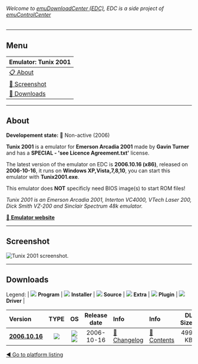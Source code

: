 ###### Welcome to [emuDownloadCenter (EDC)](https://github.com/PhoenixInteractiveNL/emuDownloadCenter/wiki/), EDC is a side project of [emuControlCenter](https://github.com/PhoenixInteractiveNL/emuControlCenter/wiki/)
***
## Menu
| **Emulator: Tunix 2001** |
|:---------|
| [:clipboard: About](#about) |
| [:sunrise: Screenshot](#screen) |
| [:floppy_disk: Downloads](#downloads) |
***
## About
**Developement state:** :red_circle: Non-active (2006)

**Tunix 2001** is a emulator for **Emerson Arcadia 2001** made by **Gavin Turner** and has a **SPECIAL - 'see Licence Agreement.txt'** license.

The latest version of the emulator on EDC is **2006.10.16 (x86)**, released on **2006-10-16**, it runs on **Windows XP,Vista,7,8,10**, you can start this emulator with **Tunix2001.exe**.

This emulator does **NOT** specificly need BIOS image(s) to start ROM files!

_Tunix 2001 is an Emerson Arcadia 2001, Interton VC4000, VTech Laser 200, Dick Smith VZ-200 and Sinclair Spectrum 48k emulator._

[:link: **Emulator website**](http://www.gstsoftware.co.nz/)
***
## Screenshot
![](https://raw.githubusercontent.com/PhoenixInteractiveNL/emuDownloadCenter/master/hooks/tunix2001/emulator_screen_01.jpg "Tunix 2001 screenshot.")
***
## Downloads
Legend:
| ![](https://raw.githubusercontent.com/wiki/PhoenixInteractiveNL/emuDownloadCenter/images_misc/icon_program_24.png) **Program** | 
![](https://raw.githubusercontent.com/wiki/PhoenixInteractiveNL/emuDownloadCenter/images_misc/icon_installer_24.png) **Installer** | 
![](https://raw.githubusercontent.com/wiki/PhoenixInteractiveNL/emuDownloadCenter/images_misc/icon_source_code_24.png) **Source** | 
![](https://raw.githubusercontent.com/wiki/PhoenixInteractiveNL/emuDownloadCenter/images_misc/icon_extra_24.png) **Extra** | 
![](https://raw.githubusercontent.com/wiki/PhoenixInteractiveNL/emuDownloadCenter/images_misc/icon_plugin_24.png) **Plugin** | 
![](https://raw.githubusercontent.com/wiki/PhoenixInteractiveNL/emuDownloadCenter/images_misc/icon_driver_24.png) **Driver** | 


| Version  | TYPE | OS | Release date  | Info       | Info       | DL Size    |
|:---------|:----:|:--:|:-------------:|:-----------|:-----------|-----------:|
| [**2006.10.16**](https://github.com/PhoenixInteractiveNL/edc-repo0006/raw/master/tunix2001/2006.10.16.7z) | ![](https://raw.githubusercontent.com/wiki/PhoenixInteractiveNL/emuDownloadCenter/images_misc/icon_program_24.png) | ![](https://raw.githubusercontent.com/wiki/PhoenixInteractiveNL/emuDownloadCenter/images_misc/logo_windows_24.png)![](https://raw.githubusercontent.com/wiki/PhoenixInteractiveNL/emuDownloadCenter/images_misc/icon_32-bit_24.png) | 2006-10-16 | [:page_facing_up: Changelog](https://github.com/PhoenixInteractiveNL/edc-repo0006/blob/master/tunix2001/2006.10.16_changelog.txt) | [:mag_right: Contents](https://github.com/PhoenixInteractiveNL/edc-repo0006/blob/master/tunix2001/2006.10.16_contents.txt) | 499 KB |

[:arrow_backward: Go to platform listing](https://github.com/PhoenixInteractiveNL/emuDownloadCenter/wiki/EDC-Platform-List)
